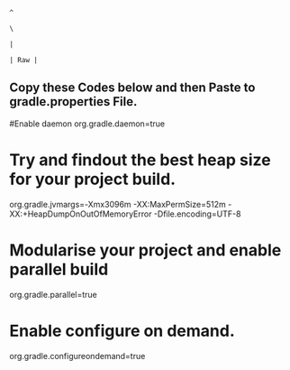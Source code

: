                                                                                              ^
                                                                                              \
                                                                                               | 
                                                                                            | Raw |
Copy these Codes below and then Paste to gradle.properties File.                              
-----------------------------------------------------

#Enable daemon
org.gradle.daemon=true

# Try and findout the best heap size for your project build.
org.gradle.jvmargs=-Xmx3096m -XX:MaxPermSize=512m -XX:+HeapDumpOnOutOfMemoryError -Dfile.encoding=UTF-8

# Modularise your project and enable parallel build
org.gradle.parallel=true

# Enable configure on demand.
org.gradle.configureondemand=true
